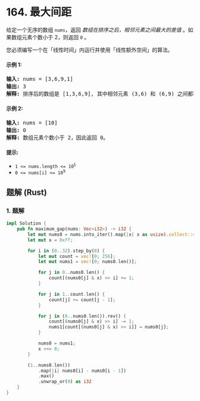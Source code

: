 # 164. 最大间距
给定一个无序的数组 `nums`，返回 *数组在排序之后，相邻元素之间最大的差值* 。如果数组元素个数小于 2，则返回 `0` 。

您必须编写一个在「线性时间」内运行并使用「线性额外空间」的算法。

#### 示例 1:
<pre>
<strong>输入:</strong> nums = [3,6,9,1]
<strong>输出:</strong> 3
<strong>解释:</strong> 排序后的数组是 [1,3,6,9], 其中相邻元素 (3,6) 和 (6,9) 之间都存在最大差值 3。
</pre>

#### 示例 2:
<pre>
<strong>输入:</strong> nums = [10]
<strong>输出:</strong> 0
<strong>解释:</strong> 数组元素个数小于 2，因此返回 0。
</pre>

#### 提示:
* <code>1 <= nums.length <= 10<sup>5</sup></code>
* <code>0 <= nums[i] <= 10<sup>9</sup></code>

## 题解 (Rust)

### 1. 题解
```Rust
impl Solution {
    pub fn maximum_gap(nums: Vec<i32>) -> i32 {
        let mut nums0 = nums.into_iter().map(|x| x as usize).collect::<Vec<_>>();
        let mut x = 0xff;

        for i in (0..32).step_by(8) {
            let mut count = vec![0; 256];
            let mut nums1 = vec![0; nums0.len()];

            for j in 0..nums0.len() {
                count[(nums0[j] & x) >> i] += 1;
            }

            for j in 1..count.len() {
                count[j] += count[j - 1];
            }

            for j in (0..nums0.len()).rev() {
                count[(nums0[j] & x) >> i] -= 1;
                nums1[count[(nums0[j] & x) >> i]] = nums0[j];
            }

            nums0 = nums1;
            x <<= 8;
        }

        (1..nums0.len())
            .map(|i| nums0[i] - nums0[i - 1])
            .max()
            .unwrap_or(0) as i32
    }
}
```
